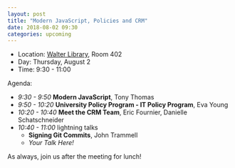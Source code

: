 ```yaml
---
layout: post
title: "Modern JavaScript, Policies and CRM"
date: 2018-08-02 09:30
categories: upcoming
---
```


- Location: [Walter Library](http://campusmaps.umn.edu/walter-library), Room 402
- Day: Thursday, August 2
- Time: 9:30 - 11:00

Agenda:

- *9:30 - 9:50* **Modern JavaScript**, Tony Thomas
- *9:50 - 10:20* **University Policy Program - IT Policy Program**, Eva Young
- *10:20 - 10:40* **Meet the CRM Team**, Eric Fournier, Danielle Schatschneider
- *10:40 - 11:00* lightning talks
  - **Signing Git Commits**, John Trammell
  - _Your Talk Here!_
  
As always, join us after the meeting for lunch!

